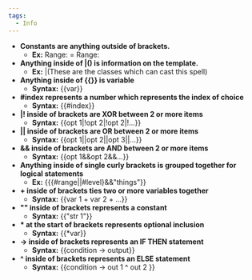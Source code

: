 ```yaml
---
tags:
  - Info
---
```

- **Constants are anything outside of brackets.**
	- **Ex:** Range: = Range:
- **Anything inside of |() is information on the template.**
	- **Ex:** |(These are the classes which can cast this spell)
- **Anything inside of \{{}} is variable**
	- **Syntax:** \{{var}}
- **#index represents a number which represents the index of choice**
	- **Syntax:** \{{#index}}
- **|! inside of brackets are XOR between 2 or more items**
	- **Syntax:** {{opt 1|!opt 2|!opt 2|!…}}
- **|| inside of brackets are OR between 2 or more items**
	- **Syntax:** {{opt 1||opt 2||opt 3||...}}
- **&& inside of brackets are AND between 2 or more items**
	- **Syntax:** {{opt 1&&opt 2&&…}}
- **Anything inside of single curly brackets is grouped together for logical statements**
	- **Ex:** {{{#range||#level}&&"things"}}
- **+ inside of brackets ties two or more variables together**
	- **Syntax:** {{var 1 + var 2 + …}}
- **"" inside of brackets represents a constant**
	- **Syntax:** {{"str 1"}}
- **\* at the start of brackets represents optional inclusion**
	- **Syntax:** {{\*var}}
- **-> inside of brackets represents an IF THEN statement**
	- **Syntax:** {{condition -> output}}
- **^ inside of brackets represents an ELSE statement** 
	- **Syntax:** {{condition -> out 1 ^ out 2 }}